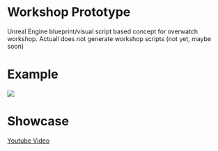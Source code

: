 # Workshop Prototype 

Unreal Engine blueprint/visual script based concept for overwatch workshop. Actuall does not generate workshop scripts (not yet, maybe soon)

# Example

<img src="https://i.imgur.com/pd0M8bI.png" />

# Showcase

<a href="https://www.youtube.com/watch?v=IAdcKTDnMNE">Youtube Video</a>